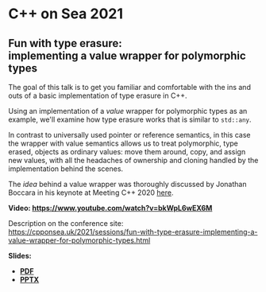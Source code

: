 # C++ on Sea 2021

## Fun with type erasure:<br>implementing a value wrapper for polymorphic types

The goal of this talk is to get you familiar and comfortable with the ins and outs of a basic implementation of type erasure in C++.

Using an implementation of a _value_ wrapper for polymorphic types as an example, we'll examine how type erasure works that is similar to `std::any`.

In contrast to universally used pointer or reference semantics, in this case the wrapper with value semantics allows us to treat polymorphic, type erased, objects as ordinary values: move them around, copy, and assign new values, with all the headaches of ownership and cloning handled by the implementation behind the scenes.

The _idea_ behind a value wrapper was thoroughly discussed by Jonathan Boccara in his keynote at Meeting C++ 2020 [here](https://www.youtube.com/watch?v=mU_n_ohIHQk).

**Video: [https://www.youtube.com/<wbr>watch?v=bkWpL6wEX6M](https://www.youtube.com/watch?v=bkWpL6wEX6M)**

Description on the conference site:\
[https://cpponsea.uk/<wbr>2021/<wbr>sessions/<wbr>fun-with-type-erasure-implementing-a-value-wrapper-for-polymorphic-types.html](https://cpponsea.uk/2021/sessions/fun-with-type-erasure-implementing-a-value-wrapper-for-polymorphic-types.html)

**Slides:**
* **[PDF](Fun%20with%20type%20erasure-implementing%20a%20value%20wrapper%20for%20polymorphic%20types.pdf)**
* **[PPTX](Fun%20with%20type%20erasure-implementing%20a%20value%20wrapper%20for%20polymorphic%20types.pptx)**
